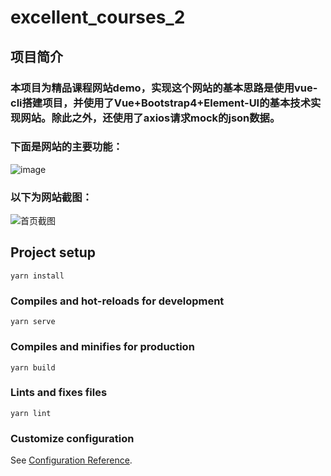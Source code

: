 # excellent_courses_2
## 项目简介

### 本项目为精品课程网站demo，实现这个网站的基本思路是使用vue-cli搭建项目，并使用了Vue+Bootstrap4+Element-UI的基本技术实现网站。除此之外，还使用了axios请求mock的json数据。

### 下面是网站的主要功能：

![image](https://user-images.githubusercontent.com/52984307/115365490-03f03500-a1f7-11eb-997a-dfb6981cfac2.png)


### 以下为网站截图：


![首页截图](https://user-images.githubusercontent.com/52984307/115365984-78c36f00-a1f7-11eb-85da-08bca61c7421.png)



## Project setup
```
yarn install
```

### Compiles and hot-reloads for development
```
yarn serve
```

### Compiles and minifies for production
```
yarn build
```

### Lints and fixes files
```
yarn lint
```

### Customize configuration
See [Configuration Reference](https://cli.vuejs.org/config/).
